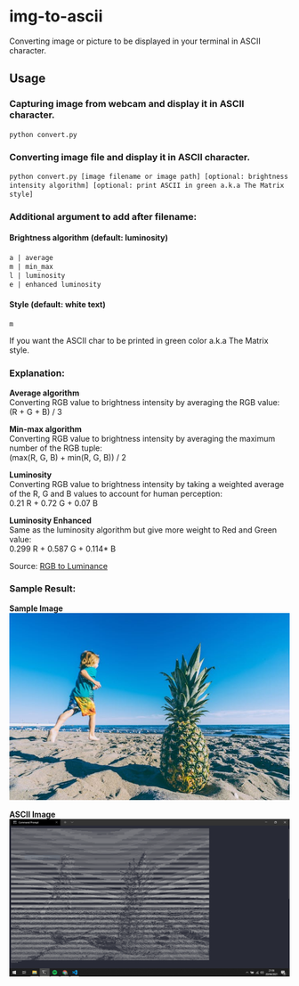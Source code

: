 # img-to-ascii
Converting image or picture to be displayed in your terminal in ASCII character.

## Usage

### Capturing image from webcam and display it in ASCII character.
```
python convert.py
```

### Converting image file and display it in ASCII character.
```
python convert.py [image filename or image path] [optional: brightness intensity algorithm] [optional: print ASCII in green a.k.a The Matrix style]
```

### Additional argument to add after filename:

#### Brightness algorithm (default: luminosity)
```
a | average
m | min_max
l | luminosity
e | enhanced luminosity
```
#### Style (default: white text)
```
m
```
If you want the ASCII char to be printed in green color a.k.a The Matrix style.

### Explanation:

**Average algorithm**  
Converting RGB value to brightness intensity by averaging the RGB value:  
(R + G + B) / 3

**Min-max algorithm**  
Converting RGB value to brightness intensity by averaging the maximum number of the RGB tuple:  
(max(R, G, B) + min(R, G, B)) / 2

**Luminosity**  
Converting RGB value to brightness intensity by taking a weighted average of the R, G and B values to account for human perception:  
0.21 R + 0.72 G + 0.07 B

**Luminosity Enhanced**  
Same as the luminosity algorithm but give more weight to Red and Green value:  
0.299 R + 0.587 G + 0.114* B

Source: [RGB to Luminance](https://stackoverflow.com/questions/596216/formula-to-determine-perceived-brightness-of-rgb-color)

### Sample Result:
**Sample Image**
![Sample Image](./sample_image.jpg)

**ASCII Image**
![ASCII Image](./sample_ascii.PNG)


